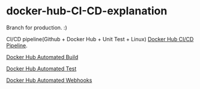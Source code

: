 # docker-hub-CI-CD-explanation
Branch for production. :)


CI/CD pipeline(Github + Docker Hub + Unit Test + Linux)  [Docker Hub CI/CD Pipeline](https://voltwu.github.io/blog/docker/2020/08/14/docker-hub/).

[Docker Hub Automated Build](https://voltwu.github.io/blog/docker/2020/12/15/docker-hub-automated-build/)

[Docker Hub Automated Test](https://voltwu.github.io/blog/docker/2020/12/16/docker-hub-automated-test/)

[Docker Hub Automated Webhooks](https://voltwu.github.io/blog/docker/2020/12/20/docker-hub-webhooks/)
